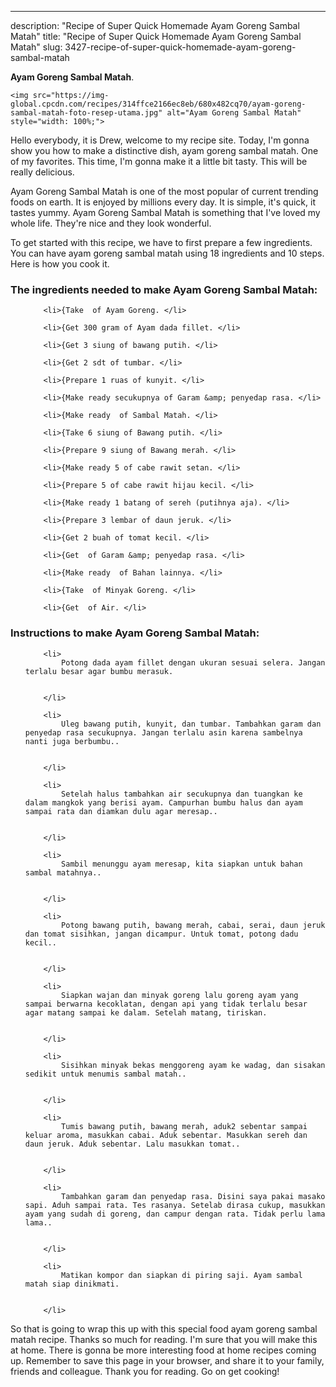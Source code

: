 ---
description: "Recipe of Super Quick Homemade Ayam Goreng Sambal Matah"
title: "Recipe of Super Quick Homemade Ayam Goreng Sambal Matah"
slug: 3427-recipe-of-super-quick-homemade-ayam-goreng-sambal-matah

<p>
	<strong>Ayam Goreng Sambal Matah</strong>. 
	
</p>
<p>
	
	<img src="https://img-global.cpcdn.com/recipes/314ffce2166ec8eb/680x482cq70/ayam-goreng-sambal-matah-foto-resep-utama.jpg" alt="Ayam Goreng Sambal Matah" style="width: 100%;">
	
	
</p>
<p>
	Hello everybody, it is Drew, welcome to my recipe site. Today, I'm gonna show you how to make a distinctive dish, ayam goreng sambal matah. One of my favorites. This time, I'm gonna make it a little bit tasty. This will be really delicious.
</p>
	
<p>
	
</p>
<p>
	Ayam Goreng Sambal Matah is one of the most popular of current trending foods on earth. It is enjoyed by millions every day. It is simple, it's quick, it tastes yummy. Ayam Goreng Sambal Matah is something that I've loved my whole life. They're nice and they look wonderful.
</p>

<p>
To get started with this recipe, we have to first prepare a few ingredients. You can have ayam goreng sambal matah using 18 ingredients and 10 steps. Here is how you cook it.
</p>

<h3>The ingredients needed to make Ayam Goreng Sambal Matah:</h3>

<ol>
	
		<li>{Take  of Ayam Goreng. </li>
	
		<li>{Get 300 gram of Ayam dada fillet. </li>
	
		<li>{Get 3 siung of bawang putih. </li>
	
		<li>{Get 2 sdt of tumbar. </li>
	
		<li>{Prepare 1 ruas of kunyit. </li>
	
		<li>{Make ready secukupnya of Garam &amp; penyedap rasa. </li>
	
		<li>{Make ready  of Sambal Matah. </li>
	
		<li>{Take 6 siung of Bawang putih. </li>
	
		<li>{Prepare 9 siung of Bawang merah. </li>
	
		<li>{Make ready 5 of cabe rawit setan. </li>
	
		<li>{Prepare 5 of cabe rawit hijau kecil. </li>
	
		<li>{Make ready 1 batang of sereh (putihnya aja). </li>
	
		<li>{Prepare 3 lembar of daun jeruk. </li>
	
		<li>{Get 2 buah of tomat kecil. </li>
	
		<li>{Get  of Garam &amp; penyedap rasa. </li>
	
		<li>{Make ready  of Bahan lainnya. </li>
	
		<li>{Take  of Minyak Goreng. </li>
	
		<li>{Get  of Air. </li>
	
</ol>
<p>
	
</p>

<h3>Instructions to make Ayam Goreng Sambal Matah:</h3>

<ol>
	
		<li>
			Potong dada ayam fillet dengan ukuran sesuai selera. Jangan terlalu besar agar bumbu merasuk.
			
			
		</li>
	
		<li>
			Uleg bawang putih, kunyit, dan tumbar. Tambahkan garam dan penyedap rasa secukupnya. Jangan terlalu asin karena sambelnya nanti juga berbumbu..
			
			
		</li>
	
		<li>
			Setelah halus tambahkan air secukupnya dan tuangkan ke dalam mangkok yang berisi ayam. Campurhan bumbu halus dan ayam sampai rata dan diamkan dulu agar meresap..
			
			
		</li>
	
		<li>
			Sambil menunggu ayam meresap, kita siapkan untuk bahan sambal matahnya..
			
			
		</li>
	
		<li>
			Potong bawang putih, bawang merah, cabai, serai, daun jeruk dan tomat sisihkan, jangan dicampur. Untuk tomat, potong dadu kecil..
			
			
		</li>
	
		<li>
			Siapkan wajan dan minyak goreng lalu goreng ayam yang sampai berwarna kecoklatan, dengan api yang tidak terlalu besar agar matang sampai ke dalam. Setelah matang, tiriskan.
			
			
		</li>
	
		<li>
			Sisihkan minyak bekas menggoreng ayam ke wadag, dan sisakan sedikit untuk menumis sambal matah..
			
			
		</li>
	
		<li>
			Tumis bawang putih, bawang merah, aduk2 sebentar sampai keluar aroma, masukkan cabai. Aduk sebentar. Masukkan sereh dan daun jeruk. Aduk sebentar. Lalu masukkan tomat..
			
			
		</li>
	
		<li>
			Tambahkan garam dan penyedap rasa. Disini saya pakai masako sapi. Aduh sampai rata. Tes rasanya. Setelab dirasa cukup, masukkan ayam yang sudah di goreng, dan campur dengan rata. Tidak perlu lama lama..
			
			
		</li>
	
		<li>
			Matikan kompor dan siapkan di piring saji. Ayam sambal matah siap dinikmati.
			
			
		</li>
	
</ol>

<p>
	
</p>

<p>
	So that is going to wrap this up with this special food ayam goreng sambal matah recipe. Thanks so much for reading. I'm sure that you will make this at home. There is gonna be more interesting food at home recipes coming up. Remember to save this page in your browser, and share it to your family, friends and colleague. Thank you for reading. Go on get cooking!
</p>

